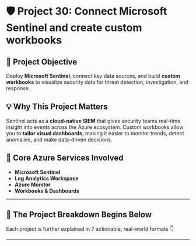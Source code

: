 # 🛡️ Project 30: Connect Microsoft Sentinel and create custom workbooks

## 📌 Project Objective  
Deploy **Microsoft Sentinel**, connect key data sources, and build **custom workbooks** to visualize security data for threat detection, investigation, and response.

## 💡 Why This Project Matters  
Sentinel acts as a **cloud-native SIEM** that gives security teams real-time insight into events across the Azure ecosystem. Custom workbooks allow you to **tailor visual dashboards**, making it easier to monitor trends, detect anomalies, and make data-driven decisions.

## 🧰 Core Azure Services Involved  
- **Microsoft Sentinel**  
- **Log Analytics Workspace**  
- **Azure Monitor**  
- **Workbooks & Dashboards**

---

## 🔁 The Project Breakdown Begins Below  
Each project is further explained in 7 actionable, real-world formats 👇

---
